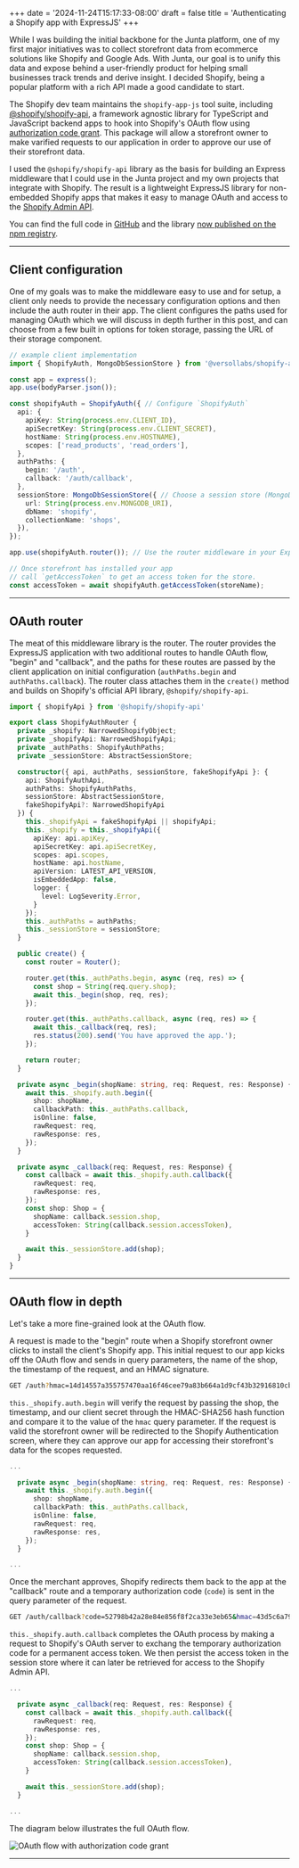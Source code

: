 +++
date = '2024-11-24T15:17:33-08:00'
draft = false
title = 'Authenticating a Shopify app with ExpressJS'
+++

While I was building the initial backbone for the Junta platform, one of my first major initiatives was to collect storefront data from ecommerce solutions like Shopify and Google Ads. With Junta, our goal is to unify this data and expose behind a user-friendly product for helping small businesses track trends and derive insight. I decided Shopify, being a popular platform with a rich API made a good candidate to start.

The Shopify dev team maintains the `shopify-app-js` tool suite, including [@shopify/shopify-api](https://github.com/Shopify/shopify-app-js/tree/main/packages/apps/shopify-api#readme), a framework agnostic library for TypeScript and JavaScript backend apps to hook into Shopify's OAuth flow using [authorization code grant](https://shopify.dev/docs/apps/build/authentication-authorization/access-tokens/authorization-code-grant). This package will allow a storefront owner to make varified requests to our application in order to approve our use of their storefront data.

I used the `@shopify/shopify-api` library as the basis for building an Express middleware that I could use in the Junta project and my own projects that integrate with Shopify. The result is a lightweight ExpressJS library for non-embedded Shopify apps that makes it easy to manage OAuth and access to the [Shopify Admin API](https://shopify.dev/docs/api/admin-graphql).

You can find the full code in [GitHub](https://github.com/msolorio/shopify-auth-express-middleware?tab=readme-ov-file#shopify-auth-express-middleware) and the library [now published on the npm registry](https://www.npmjs.com/package/@versollabs/shopify-auth-express-middleware).

---

## Client configuration

One of my goals was to make the middleware easy to use and for setup, a client only needs to provide the necessary configuration options and then include the auth router in their app. The client configures the paths used for managing OAuth which we will discuss in depth further in this post, and can choose from a few built in options for token storage, passing the URL of their storage component.

```ts
// example client implementation
import { ShopifyAuth, MongoDbSessionStore } from '@versollabs/shopify-auth-express';

const app = express();
app.use(bodyParser.json());

const shopifyAuth = ShopifyAuth({ // Configure `ShopifyAuth`
  api: {
    apiKey: String(process.env.CLIENT_ID),
    apiSecretKey: String(process.env.CLIENT_SECRET),
    hostName: String(process.env.HOSTNAME),
    scopes: ['read_products', 'read_orders'],
  },
  authPaths: {
    begin: '/auth',
    callback: '/auth/callback',
  },
  sessionStore: MongoDbSessionStore({ // Choose a session store (MongoDB, PostgreSQL, Redis)
    url: String(process.env.MONGODB_URI),
    dbName: 'shopify',
    collectionName: 'shops',
  }),
});

app.use(shopifyAuth.router()); // Use the router middleware in your Express app

// Once storefront has installed your app
// call `getAccessToken` to get an access token for the store.
const accessToken = await shopifyAuth.getAccessToken(storeName);
```

---

## OAuth router

The meat of this middleware library is the router. The router provides the ExpressJS application with two additional routes to handle OAuth flow, "begin" and "callback", and the paths for these routes are passed by the client application on initial configuration (`authPaths.begin` and `authPaths.callback`). The router class attaches them in the `create()` method and builds on Shopify's official API library, `@shopify/shopify-api`.

```ts
import { shopifyApi } from '@shopify/shopify-api'

export class ShopifyAuthRouter {
  private _shopify: NarrowedShopifyObject;
  private _shopifyApi: NarrowedShopifyApi;
  private _authPaths: ShopifyAuthPaths;
  private _sessionStore: AbstractSessionStore;

  constructor({ api, authPaths, sessionStore, fakeShopifyApi }: {
    api: ShopifyAuthApi,
    authPaths: ShopifyAuthPaths,
    sessionStore: AbstractSessionStore,
    fakeShopifyApi?: NarrowedShopifyApi
  }) {
    this._shopifyApi = fakeShopifyApi || shopifyApi;
    this._shopify = this._shopifyApi({
      apiKey: api.apiKey,
      apiSecretKey: api.apiSecretKey,
      scopes: api.scopes,
      hostName: api.hostName,
      apiVersion: LATEST_API_VERSION,
      isEmbeddedApp: false,
      logger: {
        level: LogSeverity.Error,
      }
    });
    this._authPaths = authPaths;
    this._sessionStore = sessionStore;
  }

  public create() {
    const router = Router();

    router.get(this._authPaths.begin, async (req, res) => {
      const shop = String(req.query.shop);
      await this._begin(shop, req, res);
    });

    router.get(this._authPaths.callback, async (req, res) => {
      await this._callback(req, res);
      res.status(200).send('You have approved the app.');
    });

    return router;
  }

  private async _begin(shopName: string, req: Request, res: Response) {
    await this._shopify.auth.begin({
      shop: shopName,
      callbackPath: this._authPaths.callback,
      isOnline: false,
      rawRequest: req,
      rawResponse: res,
    });
  }

  private async _callback(req: Request, res: Response) {
    const callback = await this._shopify.auth.callback({
      rawRequest: req,
      rawResponse: res,
    });
    const shop: Shop = {
      shopName: callback.session.shop,
      accessToken: String(callback.session.accessToken),
    }

    await this._sessionStore.add(shop);
  }
}
```

---

## OAuth flow in depth

Let's take a more fine-grained look at the OAuth flow.

A request is made to the "begin" route when a Shopify storefront owner clicks to install the client's Shopify app. This initial request to our app kicks off the OAuth flow and sends in query parameters, the name of the shop, the timestamp of the request, and an HMAC signature.

```bash
GET /auth?hmac=14d14557a355757470aa16f46cee79a83b664a1d9cf43b32916810cbd60ba688&shop=versol-test3.myshopify.com&timestamp=1733180678
```

`this._shopify.auth.begin` will verify the request by passing the shop, the timestamp, and our client secret through the HMAC-SHA256 hash function and compare it to the value of the `hmac` query parameter. If the request is valid the storefront owner will be redirected to the Shopify Authentication screen, where they can approve our app for accessing their storefront's data for the scopes requested.

```ts
...

  private async _begin(shopName: string, req: Request, res: Response) {
    await this._shopify.auth.begin({
      shop: shopName,
      callbackPath: this._authPaths.callback,
      isOnline: false,
      rawRequest: req,
      rawResponse: res,
    });
  }

...
```

Once the merchant approves, Shopify redirects them back to the app at the "callback" route and a temporary authorization code (`code`) is sent in the query parameter of the request.

```bash
GET /auth/callback?code=52798b42a28e84e856f8f2ca33e3eb65&hmac=43d5c6a79bfec24e6c3e8fa1feb01968a5f703e7c0eeddd05aacb775c5f279b1&host=YWRtaW4uc2hvcGlmeS5jb20vc3RvcmUvdmVyc29sLXRlc3Qz&shop=versol-test3.myshopify.com&state=882167157150937&timestamp=1733180679
```

`this._shopify.auth.callback` completes the OAuth process by making a request to Shopify's OAuth server to exchang the temporary authorization code for a permanent access token. We then persist the access token in the session store where it can later be retrieved for access to the Shopify Admin API.

```ts
...

  private async _callback(req: Request, res: Response) {
    const callback = await this._shopify.auth.callback({
      rawRequest: req,
      rawResponse: res,
    });
    const shop: Shop = {
      shopName: callback.session.shop,
      accessToken: String(callback.session.accessToken),
    }

    await this._sessionStore.add(shop);
  }

...
```

The diagram below illustrates the full OAuth flow.

![OAuth flow with authorization code grant](/images/1_authenticating_shopify/oauth_flow.png)

---

<!--
TODO: talk about session stores and the reasoning behind them
- Dependency inversion principle
- Testing
- Flexibility
-->

<!-- 
TODO: Talk about NarrowedShopifyObject type
- Dependency inversint principle
- Allows for in memory testing of the library
Type Narrowing ensures that our fake and the real shopify api object conform to the same specification.
 -->

<!-- discuss testing strategy -->